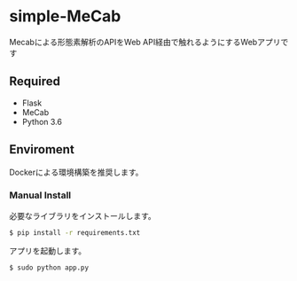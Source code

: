 # simple-MeCab
Mecabによる形態素解析のAPIをWeb API経由で触れるようにするWebアプリです

## Required
- Flask
- MeCab
- Python 3.6

## Enviroment
Dockerによる環境構築を推奨します。

### Manual Install
必要なライブラリをインストールします。

```sh
$ pip install -r requirements.txt
```

アプリを起動します。

```sh
$ sudo python app.py
```
